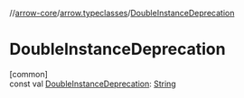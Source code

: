 //[arrow-core](../../index.md)/[arrow.typeclasses](index.md)/[DoubleInstanceDeprecation](-double-instance-deprecation.md)

# DoubleInstanceDeprecation

[common]\
const val [DoubleInstanceDeprecation](-double-instance-deprecation.md): [String](https://kotlinlang.org/api/latest/jvm/stdlib/kotlin/-string/index.html)
